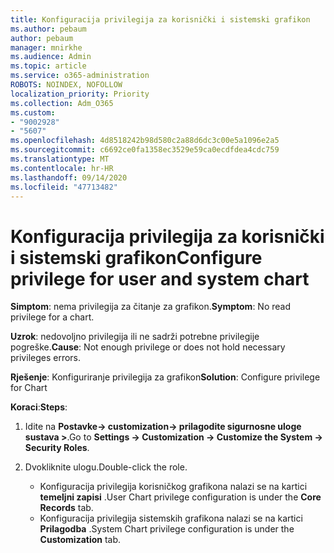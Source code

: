 ```yaml
---
title: Konfiguracija privilegija za korisnički i sistemski grafikon
ms.author: pebaum
author: pebaum
manager: mnirkhe
ms.audience: Admin
ms.topic: article
ms.service: o365-administration
ROBOTS: NOINDEX, NOFOLLOW
localization_priority: Priority
ms.collection: Adm_O365
ms.custom:
- "9002928"
- "5607"
ms.openlocfilehash: 4d8518242b98d580c2a88d6dc3c00e5a1096e2a5
ms.sourcegitcommit: c6692ce0fa1358ec3529e59ca0ecdfdea4cdc759
ms.translationtype: MT
ms.contentlocale: hr-HR
ms.lasthandoff: 09/14/2020
ms.locfileid: "47713482"
---
```

# <a name="configure-privilege-for-user-and-system-chart"></a><span data-ttu-id="6549b-102">Konfiguracija privilegija za korisnički i sistemski grafikon</span><span class="sxs-lookup"><span data-stu-id="6549b-102">Configure privilege for user and system chart</span></span>

<span data-ttu-id="6549b-103">**Simptom**: nema privilegija za čitanje za grafikon.</span><span class="sxs-lookup"><span data-stu-id="6549b-103">**Symptom**: No read privilege for a chart.</span></span>

<span data-ttu-id="6549b-104">**Uzrok**: nedovoljno privilegija ili ne sadrži potrebne privilegije pogreške.</span><span class="sxs-lookup"><span data-stu-id="6549b-104">**Cause**: Not enough privilege or does not hold necessary privileges errors.</span></span>

<span data-ttu-id="6549b-105">**Rješenje**: Konfiguriranje privilegija za grafikon</span><span class="sxs-lookup"><span data-stu-id="6549b-105">**Solution**: Configure privilege for Chart</span></span>

<span data-ttu-id="6549b-106">**Koraci**:</span><span class="sxs-lookup"><span data-stu-id="6549b-106">**Steps**:</span></span>

1. <span data-ttu-id="6549b-107">Idite na **Postavke-> customization-> prilagodite sigurnosne uloge sustava >**.</span><span class="sxs-lookup"><span data-stu-id="6549b-107">Go to **Settings -> Customization -> Customize the System -> Security Roles**.</span></span>

2. <span data-ttu-id="6549b-108">Dvokliknite ulogu.</span><span class="sxs-lookup"><span data-stu-id="6549b-108">Double-click the role.</span></span>

    - <span data-ttu-id="6549b-109">Konfiguracija privilegija korisničkog grafikona nalazi se na kartici **temeljni zapisi** .</span><span class="sxs-lookup"><span data-stu-id="6549b-109">User Chart privilege configuration is under the **Core Records** tab.</span></span>
    - <span data-ttu-id="6549b-110">Konfiguracija privilegija sistemskih grafikona nalazi se na kartici **Prilagodba** .</span><span class="sxs-lookup"><span data-stu-id="6549b-110">System Chart privilege configuration is under the **Customization** tab.</span></span>
